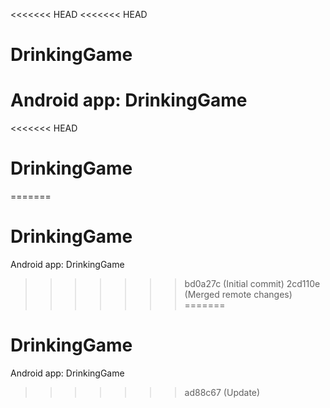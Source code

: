 <<<<<<< HEAD
<<<<<<< HEAD
# DrinkingGame
Android app: DrinkingGame
=======
<<<<<<< HEAD
# DrinkingGame
=======
# DrinkingGame
Android app: DrinkingGame
>>>>>>> bd0a27c (Initial commit)
>>>>>>> 2cd110e (Merged remote changes)
=======
# DrinkingGame
Android app: DrinkingGame
>>>>>>> ad88c67 (Update)
